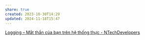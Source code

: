 ```yaml
---
share: true
created: 2023-10-30T14:29
updated: 2024-11-18T15:47
---
```

[Logging – Mắt thần của bạn trên hệ thống thực - NTechDevelopers](https://blog.ntechdevelopers.com/logging-mat-than-cua-ban-tren-he-thong-thuc/ "Logging – Mắt thần của bạn trên hệ thống thực - NTechDevelopers")